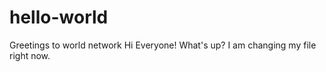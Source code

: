 # hello-world
Greetings to world network 
Hi Everyone! 
What's up? 
I am changing my file right now. 
